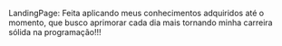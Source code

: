 LandingPage: Feita aplicando meus conhecimentos adquiridos até o momento, que busco aprimorar cada dia mais tornando minha carreira sólida na programação!!!
